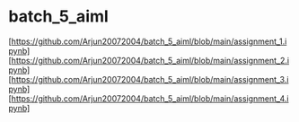 # batch_5_aiml
[https://github.com/Arjun20072004/batch_5_aiml/blob/main/assignment_1.ipynb]
[https://github.com/Arjun20072004/batch_5_aiml/blob/main/assignment_2.ipynb]
[https://github.com/Arjun20072004/batch_5_aiml/blob/main/assignment_3.ipynb]
[https://github.com/Arjun20072004/batch_5_aiml/blob/main/assignment_4.ipynb]
